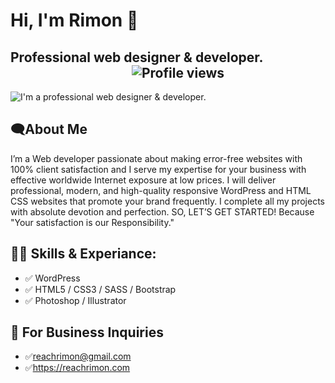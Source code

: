 # Hi, I'm Rimon 👋
## Professional web designer & developer. 	&nbsp;	&nbsp; &nbsp;	&nbsp;	&nbsp;	&nbsp;	&nbsp; &nbsp;	&nbsp;	&nbsp;	&nbsp;	&nbsp;	&nbsp;	&nbsp;	&nbsp;	&nbsp;	&nbsp;	&nbsp;	&nbsp;	&nbsp;	&nbsp;	&nbsp;	&nbsp;	&nbsp;	&nbsp;	&nbsp;	&nbsp;	&nbsp;	&nbsp;	&nbsp;![Profile views](https://gpvc.arturio.dev/reachrimon)  

![I'm a professional web designer & developer.](https://scontent.fjsr11-1.fna.fbcdn.net/v/t39.30808-6/301489097_173883781818991_5044065559237546507_n.jpg?stp=dst-jpg_s960x960&_nc_cat=100&ccb=1-7&_nc_sid=e3f864&_nc_eui2=AeFMEyNpdIAbES68kywhQNW5o6ALdt2yyo-joAt23bLKj_I1abZW-hOOpXBgcQzUXpCH7BeiYcdnl8iRab26TfHI&_nc_ohc=RKhcIX7RaVUAX8ijuu5&_nc_ht=scontent.fjsr11-1.fna&oh=00_AT_ld8dfMWhGNZDCqUCIDhIHoy0nH7ia5y7DXbO_MBPaGg&oe=6311EF42)

## 🗨About Me
I’m a Web developer passionate about making error-free websites with 100% client satisfaction and I serve my expertise for your business with effective worldwide Internet exposure at low prices. I will deliver professional, modern, and high-quality responsive WordPress and HTML CSS websites that promote your brand frequently. I complete all my projects with absolute devotion and perfection. SO, LET’S GET STARTED! Because "Your satisfaction is our Responsibility."

## 👨‍💻 Skills & Experiance:
- ✅ WordPress 
- ✅ HTML5 / CSS3 / SASS / Bootstrap
- ✅ Photoshop / Illustrator

## 💌 For Business Inquiries
- ✅reachrimon@gmail.com
- ✅https://reachrimon.com

